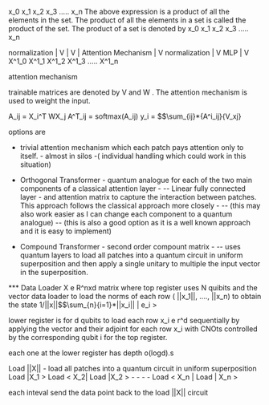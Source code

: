 x_0 x_1 x_2 x_3 ..... x_n
The above expression is a product of all the elements in the set. The product of all the elements
in a set is called the product of the set. The product of a set is denoted by
x_0 x_1 x_2 x_3 ..... x_n

normalization
|
V
|
V
|
Attention Mechanism
|
V
normalization
|
V
MLP
|
V
X^1_0 X^1_1 X^1_2 X^1_3 ..... X^1_n


attention mechanism

trainable matrices are denoted by V and W . The attention mechanism is used to weight the input.

A_ij = X_i^T WX_j
A^T_ij = softmax(A_ij)
y_i =         $$\sum_{ij}*{A^i_ij}{V_xj}


options are 
- trivial attention mechanism which each patch pays attention only to itself. - almost in silos -( individual handling which could work in this situation)

- Orthogonal Transformer - quantum analogue for each of the two main components of a classical attention layer - 
    -- Linear fully connected layer - and attention matrix to capture the interaction between patches. This approach follows the classical approach more closely - 
    -- (this may also work easier as I can change each component to a quantum analogue)
    -- (this is also a good option as it is a well known approach and it is easy to implement)

- Compound Transformer - second order compount matrix - 
    -- uses quantum layers to load all patches into a quantum circuit in uniform superposition and then apply a single unitary to multiple the input vector in the superposition. 

*** Data Loader 
X e R^nxd matrix where top register uses N quibits and the vector data loader to load the norms of each row ( ||x_1||, ...., ||x_n) to obtain the state 1/||x||$$\sum_{n}{i=1}*||x_i|| | e_i >

lower register is for d qubits to load each row x_i e r^d sequentially by applying the vector and their adjoint for each row x_i with CNOts controlled by the corresponding qubit i for the top register.

each one at the lower register has depth o(logd).s

Load ||X|| - load all patches into a quantum circuit in uniform superposition
Load |X_1 > Load < X_2| Load |X_2 > - - - - Load < X_n | Load | X_n >

each inteval send the data point back to the load ||X|| circuit 






